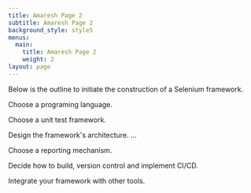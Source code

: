 ```yaml
---
title: Amaresh Page 2
subtitle: Amaresh Page 2
background_style: style5
menus:
  main:
    title: Amaresh Page 2
    weight: 2
layout: page
---
```

Below is the outline to initiate the construction of a Selenium framework.

Choose a programing language.

Choose a unit test framework.

Design the framework's architecture. ...

Choose a reporting mechanism.

Decide how to build, version control and implement CI/CD.

Integrate your framework with other tools.
